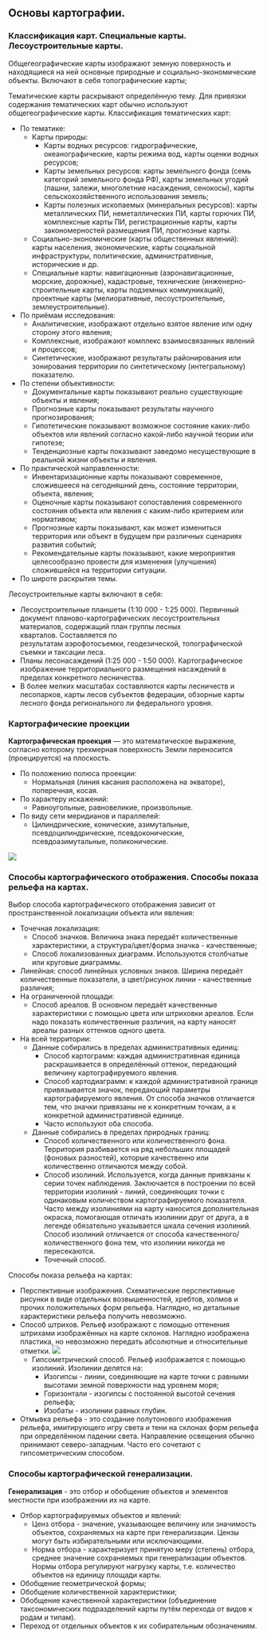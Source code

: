 ## Основы картографии.

### Классификация карт. Специальные карты. Лесоустроительные карты.

Общегеографические карты изображают земную поверхность и находящиеся на ней основные природные и социально-экономические объекты. Включают в себя топографические карты;

Тематические карты раскрывают определённую тему. Для привязки содержания тематических карт обычно используют общегеографические карты. Классификация тематических карт:
- По тематике:
	- Карты природы:
		- Карты водных ресурсов: гидрографические, океанографические, карты режима вод, карты оценки водных ресурсов;
		- Карты земельных ресурсов: карты земельного фонда (семь категорий земельного фонда РФ), карты земельных угодий (пашни, залежи, многолетние насаждения, сенокосы), карты сельскохозяйственного использования земель;
		- Карты полезных ископаемых (минеральных ресурсов): карты металлических ПИ, неметаллических ПИ, карты горючих ПИ, комплексные карты ПИ, регистрационные карты, карты закономерностей размещения ПИ, прогнозные карты.
	- Социально-экономические (карты общественных явлений): карты населения, экономические, карты социальной инфраструктуры, политические, административные, исторические и др.
	- Специальные карты: навигационные (аэронавигационные, морские, дорожные), кадастровые, технические (инженерно-строительные карты, карты подземных коммуникаций), проектные карты (мелиоративные, лесоустроительные, землеустроительные).
- По приёмам исследования:
	- Аналитические, изображают отдельно взятое явление или одну сторону этого явления;
	- Комплексные, изображают комплекс взаимосвязанных явлений и процессов;
	- Синтетические, изображают результаты районирования или зонирования территории по синтетическому (интегральному) показателю.
- По степени объективности:
	- Документальные карты показывают реально существующие объекты и явления;
	- Прогнозные карты показывают результаты научного прогнозирования;
	- Гипотетические показывают возможное состояние каких-либо объектов или явлений согласно какой-либо научной теории или гипотезе;
	- Тенденциозные карты показывают заведомо несуществующие в реальной жизни объекты и явления.
- По практической направленности:
	- Инвентаризационные карты показывают современное, сложившееся на сегодняшний день, состояние территории, объекта, явления;
	- Оценочные карты показывают сопоставления современного состояния объекта или явления с каким-либо критерием или нормативом;
	- Прогнозные карты показывают, как может измениться территория или объект в будущем при различных сценариях развития событий;
	- Рекомендательные карты показывают, какие мероприятия целесообразно провести для изменения (улучшения) сложившейся на территории ситуации.
- По широте раскрытия темы.

Лесоустроительные карты включают в себя:
- Лесоустроительные планшеты (1:10 000 - 1:25 000). Первичный документ планово-картографических лесоустроительных материалов, содержащий план группы лесных кварталов. Составляется по результатам аэрофотосъемки, геодезической, топографической съемки и таксации леса.
- Планы лесонасаждений (1:25 000 - 1:50 000). Картографическое изображение территориального размещения насаждений в пределах конкретного лесничества.
- В более мелких масштабах составляются карты лесничеств и лесопарков, карты лесов субъектов федерации, обзорные карты лесного фонда регионального ли федерального уровня.

### Картографические проекции

**Картографическая проекция** — это математическое выражение, согласно которому трехмерная поверхность Земли переносится (проецируется) на плоскость.
- По положению полюса проекции:
	- Нормальная (линия касания расположена на экваторе), поперечная, косая.
- По характеру искажений:
	- Равноугольные, равновеликие, произвольные.
- По виду сети меридианов и параллелей:
	- Цилиндрические, конические, азимутальные, псевдоцилиндрические, псевдоконические, псевдоазимутальные, поликонические.

![](../../media/cartography/сg-0-cyl_con_az-60.png)

### Способы картографического отображения. Способы показа рельефа на картах.

Выбор способа картографического отображения зависит от пространственной локализации объекта или явления:
- Точечная локализация:
	- Способ значков. Величина знака передаёт количественные характеристики, а структура/цвет/форма значка - качественные;
	- Способ локализованных диаграмм. Используются столбчатые или круговые диаграммы.
- Линейная: способ линейных условных знаков. Ширина передаёт количественные показатели, а цвет/рисунок линии - качественные различия;
- На ограниченной площади:
	- Способ ареалов. В основном передаёт качественные характеристики с помощью цвета или штриховки ареалов. Если надо показать количественные различия, на карту наносят ареалы разных оттенков одного цвета.
- На всей территории:
	- Данные собирались в пределах административных единиц:
		- Способ картограмм: каждая административная единица раскрашивается в определённый оттенок, передающий величину картографируемого явления.
		- Способ картодиаграмм: к каждой административной границе привязывается значок, передающий параметры картографируемого явления. От способа значков отличается тем, что значки привязаны не к конкретным точкам, а к конкретной административной единице.
		- Часто используют оба способа.
	- Данные собирались в пределах природных границ:
		- Способ количественного или количественного фона. Территория разбивается на ряд небольших площадей (фоновых разностей), которые качественно или количественно отличаются между собой.
		- Способ изолиний. Используется, когда данные привязаны к серии точек наблюдения. Заключается в построении по всей территории изолиний - линий, соединяющих точки с одинаковым количеством картографируемого показателя. Часто между изолиниями на карту наносится дополнительная окраска, помогающая отличать изолинии друг от друга, а в легенде обязательно указывается шкала сечения изолиний. Способ изолиний отличается от способа качественного/количественного фона тем, что изолинии никогда не пересекаются.
		- Точечный способ.

Способы показа рельефа на картах:
- Перспективные изображения. Схематические перспективные рисунки в виде отдельных возвышенностей, хребтов, холмов и прочих положительных форм рельефа. Наглядно, но детальные характеристики рельефа получить невозможно.
- Способ штрихов. Рельеф изображают с помощью оттенения штрихами изображённых на карте склонов. Наглядно изображена пластика, но невозможно передать абсолютные и относительные отметки.
  ![](../../media/cartography/сg-0-spos_shtr-60.png)
  - Гипсометрический способ. Рельеф изображается с помощью изолиний. Изолинии делятся на:
	- Изогипсы - линии, соединяющие на карте точки с равными высотами земной поверхности над уровнем моря;
	- Горизонтали - изогипсы с постоянной высотой сечения рельефа;
	- Изобаты - изолинии равных глубин.
- Отмывка рельефа - это создание полутонового изображения рельефа, имитирующего игру света и тени на склонах форм рельефа при определённом падении света. Направление освещения обычно принимают северо-западным. Часто его сочетают с гипсометрическим способом.

### Способы картографической генерализации.

**Генерализация** - это отбор и обобщение объектов и элементов местности при изображении их на карте.
- Отбор картографируемых объектов и явлений:
	- Ценз отбора - значение, указывающее величину или значимость объектов, сохраняемых на карте при генерализации. Цензы могут быть избирательными или исключающими.
	- Норма отбора - характеризует принятую меру (степень) отбора, среднее значение сохраняемых при генерализации объектов. Нормы отбора регулируют нагрузку карты, т.е. количество объектов на единицу площади карты.
- Обобщение геометрической формы;
- Обобщение количественной характеристики;
- Обобщение качественной характеристики (объединение таксономических подразделений карты путём перехода от видов к родам и типам).
- Переход от отдельных объектов к их собирательным обозначениям.